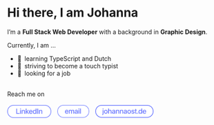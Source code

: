 # Hi there, I am Johanna

I’m a **Full Stack Web Developer** with a background in **Graphic Design**.

Currently, I am ...  
- 💬&ensp;learning TypeScript and Dutch  
- 💅&ensp;striving to become a touch typist  
- 👀&ensp;looking for a job

<br />
Reach me on<br />
<br />
<a href="https://www.linkedin.com/in/ostjo" title="LinkedIn — Johanna Osterrieter"><img alt="linkedin" src="assets/linkedin-cta.svg" height="30px"/></a>&emsp;<a href="mailto:info@johannaost.de" title="Send email"><img alt="email" src="assets/email-cta.svg" height="30px"/></a>&emsp;<a href="https://www.johannaost.de" title="johannaost.de"><img alt="homepage" src="assets/homepage-cta.svg" height="30px"/></a>

<!--
-   🔭 I’m currently working on ...
-   🌱 I’m currently learning ...
-   👯 I’m looking to collaborate on ...
-   🤔 I’m looking for help with ...
-   💬 Ask me about ...
-   📫 How to reach me: ...
-   😄 Pronouns: ...
-   ⚡ Fun fact: ...
    -->
